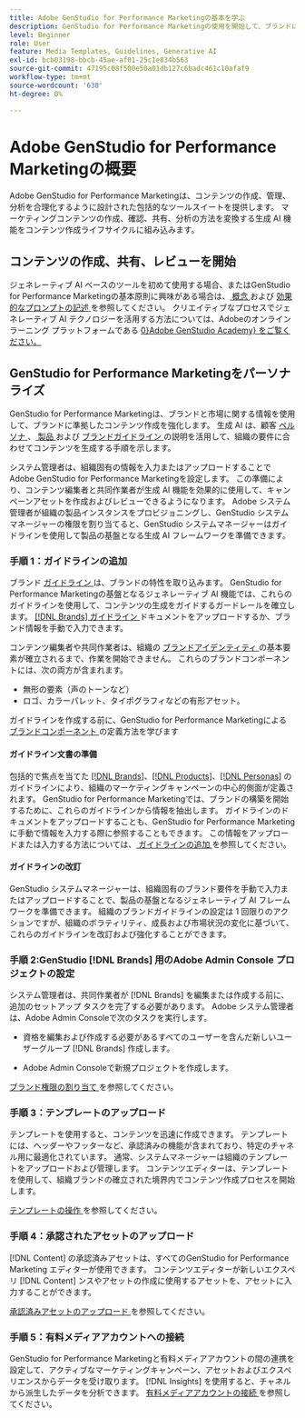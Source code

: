 ```yaml
---
title: Adobe GenStudio for Performance Marketingの基本を学ぶ
description: GenStudio for Performance Marketingの使用を開始して、ブランドに合わせたマーケティングコンテンツを生成し、キャンペーン管理を高速化する方法を説明します。
level: Beginner
role: User
feature: Media Templates, Guidelines, Generative AI
exl-id: bcb03198-bbcb-45ae-af01-25c1e834b563
source-git-commit: 47195c08f500e50a01db127c6badc461c10afaf9
workflow-type: tm+mt
source-wordcount: '638'
ht-degree: 0%

---
```


# Adobe GenStudio for Performance Marketingの概要

Adobe GenStudio for Performance Marketingは、コンテンツの作成、管理、分析を合理化するように設計された包括的なツールスイートを提供します。 マーケティングコンテンツの作成、確認、共有、分析の方法を変換する生成 AI 機能をコンテンツ作成ライフサイクルに組み込みます。

## コンテンツの作成、共有、レビューを開始

ジェネレーティブ AI ベースのツールを初めて使用する場合、またはGenStudio for Performance Marketingの基本原則に興味がある場合は、[ 概念 ](/help/user-guide/concepts.md) および [ 効果的なプロンプトの記述 ](/help/user-guide/effective-prompts.md) を参照してください。 クリエイティブなプロセスでジェネレーティブ AI テクノロジーを活用する方法については、Adobeのオンライン ラーニング プラットフォームである [0&rbrace;Adobe GenStudio Academy&rbrace; をご覧ください。](https://learningmanager.adobe.com/genstudioacademy)

## GenStudio for Performance Marketingをパーソナライズ

GenStudio for Performance Marketingは、ブランドと市場に関する情報を使用して、ブランドに準拠したコンテンツ作成を強化します。 生成 AI は、顧客 [ ペルソナ ](/help/user-guide/guidelines/personas.md)、[ 製品 ](/help/user-guide/guidelines/products.md) および [ ブランドガイドライン ](/help/user-guide/guidelines/overview.md) の説明を活用して、組織の要件に合わせてコンテンツを生成する手順を示します。

システム管理者は、組織固有の情報を入力またはアップロードすることでAdobe GenStudio for Performance Marketingを設定します。 この準備により、コンテンツ編集者と共同作業者が生成 AI 機能を効果的に使用して、キャンペーンアセットを作成およびレビューできるようになります。 Adobe システム管理者が組織の製品インスタンスをプロビジョニングし、GenStudio システムマネージャーの権限を割り当てると、GenStudio システムマネージャーはガイドラインを使用して製品の基盤となる生成 AI フレームワークを準備できます。

### 手順 1：ガイドラインの追加

ブランド [ ガイドライン ](/help/user-guide/guidelines/overview.md) は、ブランドの特性を取り込みます。 GenStudio for Performance Marketingの基盤となるジェネレーティブ AI 機能では、これらのガイドラインを使用して、コンテンツの生成をガイドするガードレールを確立します。 [[!DNL Brands]  ガイドライン ](/help/user-guide/guidelines/brands.md) ドキュメントをアップロードするか、ブランド情報を手動で入力できます。

コンテンツ編集者や共同作業者は、組織の [ ブランドアイデンティティ ](/help/user-guide/guidelines/brands.md) の基本要素が確立されるまで、作業を開始できません。 これらのブランドコンポーネントには、次の両方が含まれます。

* 無形の要素（声のトーンなど）
* ロゴ、カラーパレット、タイポグラフィなどの有形アセット。

ガイドラインを作成する前に、GenStudio for Performance Marketingによる [ ブランドコンポーネント ](/help/user-guide/guidelines/brands.md) の定義方法を学びます

#### ガイドライン文書の準備

包括的で焦点を当てた [[!DNL Brands]](/help/user-guide/guidelines/brands.md)、[[!DNL Products]](/help/user-guide/guidelines/products.md)、[[!DNL Personas]](/help/user-guide/guidelines/personas.md) のガイドラインにより、組織のマーケティングキャンペーンの中心的側面が定義されます。 GenStudio for Performance Marketingでは、ブランドの構築を開始するために、これらのガイドラインから情報を抽出します。 ガイドラインのドキュメントをアップロードすることも、GenStudio for Performance Marketingに手動で情報を入力する際に参照することもできます。 この情報をアップロードまたは入力する方法については、[ ガイドラインの追加 ](/help/user-guide/guidelines/overview.md) を参照してください。

#### ガイドラインの改訂

GenStudio システムマネージャーは、組織固有のブランド要件を手動で入力またはアップロードすることで、製品の基盤となるジェネレーティブ AI フレームワークを準備できます。 組織のブランドガイドラインの設定は 1 回限りのアクションですが、組織のボラティリティ、成長および市場状況の変化に基づいて、これらのガイドラインを改訂および強化することができます。

### 手順 2:GenStudio [!DNL Brands] 用のAdobe Admin Console プロジェクトの設定

システム管理者は、共同作業者が [!DNL Brands] を編集または作成する前に、追加のセットアップ タスクを完了する必要があります。 Adobe システム管理者は、Adobe Admin Consoleで次のタスクを実行します。

* 資格を編集および作成する必要があるすべてのユーザーを含んだ新しいユーザーグループ [!DNL Brands] 作成します。

* Adobe Admin Consoleで新規プロジェクトを作成します。

[ ブランド権限の割り当て ](configure-brand-permissions.md) を参照してください。

### 手順 3：テンプレートのアップロード

テンプレートを使用すると、コンテンツを迅速に作成できます。 テンプレートには、ヘッダーやフッターなど、承認済みの機能が含まれており、特定のチャネル用に最適化されています。 通常、システムマネージャーは組織のテンプレートをアップロードおよび管理します。 コンテンツエディターは、テンプレートを使用して、組織ブランドの確立された境界内でコンテンツ作成プロセスを開始します。

[ テンプレートの操作 ](/help/user-guide/content/use-templates.md) を参照してください。

### 手順 4：承認されたアセットのアップロード

[!DNL Content] の承認済みアセットは、すべてのGenStudio for Performance Marketing エディターが使用できます。 コンテンツエディターが新しいエクスペリ [!DNL Content] ンスやアセットの作成に使用するアセットを、アセットに入力することができます。

[ 承認済みアセットのアップロード ](/help/user-guide/content/manage-assets.md) を参照してください。

### 手順 5：有料メディアアカウントへの接続

GenStudio for Performance Marketingと有料メディアアカウントの間の連携を設定して、アクティブなマーケティングキャンペーン、アセットおよびエクスペリエンスからデータを受け取ります。 [!DNL Insights] を使用すると、チャネルから派生したデータを分析できます。 [ 有料メディアアカウントの接続 ](/help/user-guide/connectors/connect-channel.md) を参照してください。
